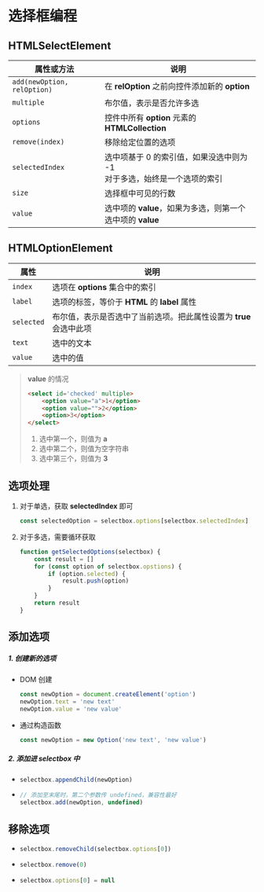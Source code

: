# 选择框编程

## HTMLSelectElement

| 属性或方法                  | 说明                                                         |
| --------------------------- | ------------------------------------------------------------ |
| `add(newOption, relOption)` | 在 **relOption** 之前向控件添加新的 **option**               |
| `multiple`                  | 布尔值，表示是否允许多选                                     |
| `options`                   | 控件中所有 **option** 元素的 **HTMLCollection**              |
| `remove(index)`             | 移除给定位置的选项                                           |
| `selectedIndex`             | 选中项基于 0 的索引值，如果没选中则为 -1<br />对于多选，始终是一个选项的索引 |
| `size`                      | 选择框中可见的行数                                           |
| `value`                     | 选中项的 **value**，如果为多选，则第一个选中项的 **value**   |

## HTMLOptionElement

| 属性       | 说明                                                         |
| ---------- | ------------------------------------------------------------ |
| `index`    | 选项在 **options** 集合中的索引                              |
| `label`    | 选项的标签，等价于 **HTML** 的 **label** 属性                |
| `selected` | 布尔值，表示是否选中了当前选项。把此属性设置为 **true** 会选中此项 |
| `text`     | 选中的文本                                                   |
| `value`    | 选中的值                                                     |

> **value** 的情况
>
> ```html
> <select id='checked' multiple>
>     <option value="a">1</option>
>     <option value="">2</option>
>     <option>3</option>
> </select>
> ```
>
> 1. 选中第一个，则值为 **a**
> 2. 选中第二个，则值为空字符串
> 3. 选中第三个，则值为 **3**

## 选项处理

1. 对于单选，获取 **selectedIndex** 即可

   ```js
   const selectedOption = selectbox.options[selectbox.selectedIndex]
   ```

2. 对于多选，需要循环获取

   ```js
   function getSelectedOptions(selectbox) {
       const result = []
       for (const option of selectbox.opstions) {
           if (option.selected) {
               result.push(option)
           }
       }
       return result
   }
   ```

## 添加选项

##### 1. 创建新的选项

- DOM 创建

  ```js
  const newOption = document.createElement('option')
  newOption.text = 'new text'
  newOption.value = 'new value'
  ```

- 通过构造函数

  ```js
  const newOption = new Option('new text', 'new value')
  ```

##### 2. 添加进 selectbox 中

- ```js
  selectbox.appendChild(newOption)
  ```

- ```js
  // 添加至末尾时，第二个参数传 undefined，兼容性最好
  selectbox.add(newOption, undefined)
  ```

## 移除选项

- ```js
  selectbox.removeChild(selectbox.options[0])
  ```

- ```js
  selectbox.remove(0)
  ```

- ```js
  selectbox.options[0] = null
  ```

